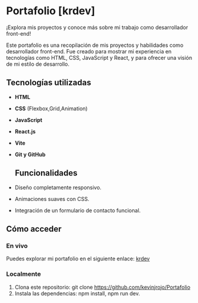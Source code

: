 # Portafolio [krdev]  
¡Explora mis proyectos y conoce más sobre mi trabajo como desarrollador front-end!

Este portafolio es una recopilación de mis proyectos y habilidades como desarrollador front-end. Fue creado para mostrar mi experiencia en tecnologías como HTML, CSS, JavaScript y React, y para ofrecer una visión de mi estilo de desarrollo.  

## Tecnologías utilizadas  
- **HTML**  
- **CSS** (Flexbox,Grid,Animation)  
- **JavaScript**  
- **React.js**  
- **Vite**  
- **Git y GitHub**

  ## Funcionalidades  
- Diseño completamente responsivo.  
- Animaciones suaves con CSS.  
- Integración de un formulario de contacto funcional.  

## Cómo acceder  
### En vivo  
Puedes explorar mi portafolio en el siguiente enlace: [krdev](https://www.krdev.online)  

### Localmente  
1. Clona este repositorio:
   git clone https://github.com/kevinjrojo/Portafolio
3. Instala las dependencias:
   npm install,
   npm run dev.
   
